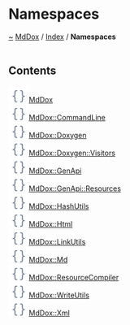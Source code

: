 <a id="namespaces"></a>
<h1>Namespaces</h1>
<a href="https://github.com/CharlesCarley/MdDox">~</a>
<a href="indexpage.md#mddox">MdDox</a>
<span class="inline-text">/</span>
<a href="index.md#index">Index</a>
<span class="inline-text">/</span>
<span class="bold-text"><b>Namespaces</b></span>
<br/>
<br/>
<a id="contents"></a>
<h2>Contents</h2>
<img src="../images/namespace.svg"/><a href="namespaceMdDox.md#mddox">MdDox</a>
<br/>
<img src="../images/namespace.svg"/><a href="namespaceMdDox_1_1CommandLine.md#mddoxcommandline">MdDox::CommandLine</a>
<br/>
<img src="../images/namespace.svg"/><a href="namespaceMdDox_1_1Doxygen.md#mddoxdoxygen">MdDox::Doxygen</a>
<br/>
<img src="../images/namespace.svg"/><a href="namespaceMdDox_1_1Doxygen_1_1Visitors.md#mddoxdoxygenvisitors">MdDox::Doxygen::Visitors</a>
<br/>
<img src="../images/namespace.svg"/><a href="namespaceMdDox_1_1GenApi.md#mddoxgenapi">MdDox::GenApi</a>
<br/>
<img src="../images/namespace.svg"/><a href="namespaceMdDox_1_1GenApi_1_1Resources.md#mddoxgenapiresources">MdDox::GenApi::Resources</a>
<br/>
<img src="../images/namespace.svg"/><a href="namespaceMdDox_1_1HashUtils.md#mddoxhashutils">MdDox::HashUtils</a>
<br/>
<img src="../images/namespace.svg"/><a href="namespaceMdDox_1_1Html.md#mddoxhtml">MdDox::Html</a>
<br/>
<img src="../images/namespace.svg"/><a href="namespaceMdDox_1_1LinkUtils.md#mddoxlinkutils">MdDox::LinkUtils</a>
<br/>
<img src="../images/namespace.svg"/><a href="namespaceMdDox_1_1Md.md#mddoxmd">MdDox::Md</a>
<br/>
<img src="../images/namespace.svg"/><a href="namespaceMdDox_1_1ResourceCompiler.md#mddoxresourcecompiler">MdDox::ResourceCompiler</a>
<br/>
<img src="../images/namespace.svg"/><a href="namespaceMdDox_1_1WriteUtils.md#mddoxwriteutils">MdDox::WriteUtils</a>
<br/>
<img src="../images/namespace.svg"/><a href="namespaceMdDox_1_1Xml.md#mddoxxml">MdDox::Xml</a>
<br/>
</div>
</div>
</body>
</html>
